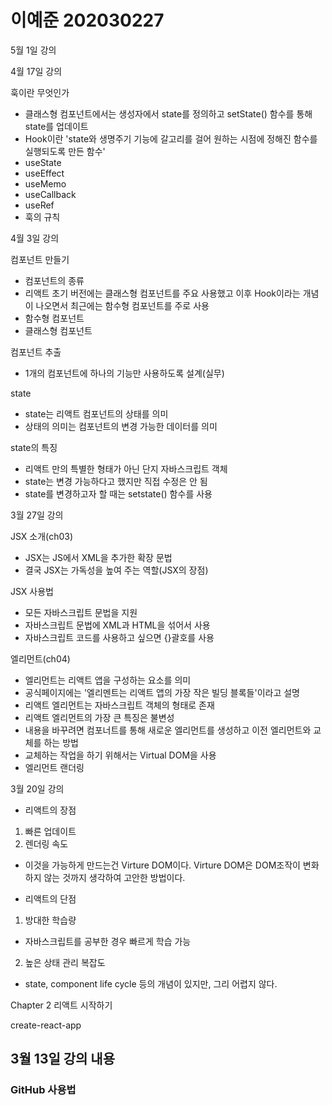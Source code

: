 # 이예준 202030227

5월 1일 강의



4월 17일 강의

훅이란 무엇인가
- 클래스형 컴포넌트에서는 생성자에서 state를 정의하고 setState() 함수를 통해 state를 업데이트
- Hook이란 'state와 생명주기 기능에 갈고리를 걸어 원하는 시점에 정해진 함수를 실행되도록 만든 함수'
- useState
- useEffect
- useMemo
- useCallback
- useRef
- 훅의 규칙

4월 3일 강의

컴포넌트 만들기

- 컴포넌트의 종류
- 리액트 초기 버전에는 클래스형 컴포넌트를 주요 사용했고 이후 Hook이라는 개념이 나오면서 최근에는 함수형 컴포넌트를 주로 사용
- 함수형 컴포넌트
- 클래스형 컴포넌트

컴포넌트 추출

- 1개의 컴포넌트에 하나의 기능만 사용하도록 설계(실무)

state

- state는 리액트 컴포넌트의 상태를 의미
- 상태의 의미는 컴포넌트의 변경 가능한 데이터를 의미

state의 특징

- 리액트 만의 특별한 형태가 아닌 단지 자바스크립트 객체 
- state는 변경 가능하다고 했지만 직접 수정은 안 됨
- state를 변경하고자 할 때는 setstate() 함수를 사용

3월 27일 강의

JSX 소개(ch03)

- JSX는 JS에서 XML을 추가한 확장 문법
- 결국 JSX는 가독성을 높여 주는 역할(JSX의 장점)

JSX 사용법

- 모든 자바스크립트 문법을 지원
- 자바스크립트 문법에 XML과 HTML을 섞어서 사용
- 자바스크립트 코드를 사용하고 싶으면 {}괄호를 사용

엘리먼트(ch04)

- 엘리먼트는 리액트 앱을 구성하는 요소를 의미
- 공식페이지에는 '엘리멘트는 리액트 앱의 가장 작은 빌딩 블록들'이라고 설명
- 리액트 엘리먼트는 자바스크립트 객체의 형태로 존재
- 리액트 엘리먼트의 가장 큰 특징은 불변성
- 내용을 바꾸려면 컴포너트를 통해 새로운 엘리먼트를 생성하고 이전 엘리먼트와 교체를 하는 방법
- 교체하는 작업을 하기 위해서는 Virtual DOM을 사용
- 엘리먼트 랜더링


3월 20일 강의

* 리액트의 장점
1. 빠른 업데이트 
2. 렌더링 속도 
- 이것을 가능하게 만드는건 Virture DOM이다.
  Virture DOM은 DOM조작이 변화하지 않는 것까지 생각하여 고안한 방법이다.

* 리액트의 단점
1. 방대한 학습량
- 자바스크립트를 공부한 경우 빠르게 학습 가능

2. 높은 상태 관리 복잡도
- state, component life cycle 등의 개념이 있지만, 그리 어렵지 않다.

Chapter 2 리액트 시작하기

create-react-app

## 3월 13일 강의 내용
### GitHub 사용법